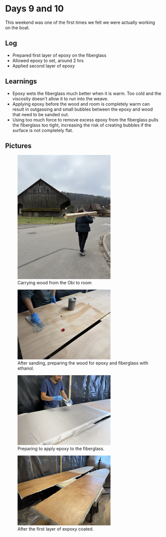 # Days 9 and 10

This weekend was one of the first times we felt we were actually working on the boat.

## Log
- Prepared first layer of epoxy on the fiberglass 
- Allowed epoxy to set, around 2 hrs
- Applied second layer of epoxy

## Learnings
- Epoxy wets the fiberglass much better when it is warm. Too cold and the viscosity doesn't allow it to run into the weave.
- Applying epoxy before the wood and room is completely warm can result in outgassing and small bubbles between the epoxy and wood that need to be sanded out.
- Using too much force to remove excess epoxy from the fiberglass pulls the fiberglass too tight, increasing the risk of creating bubbles if the surface is not completely flat.

## Pictures

<figure>
  <img src="/images/wood.jpeg" width="300" alt="wood" />
  <figcaption> Carrying wood from the Obi to room </figcaption>
</figure>


<figure>
  <img src="/images/cleaningwood.jpeg" width="300" alt="inside tent" />
  <figcaption> After sanding, preparing the wood for epoxy and fiberglass with ethanol. </figcaption>
</figure>

<figure>
  <img src="/images/prep.jpeg" width="300" alt="inside tent" />
  <figcaption> Preparing to apply epoxy to the fiberglass. </figcaption>
</figure>

<figure>
  <img src="/images/glassed.jpeg" width="300" alt="inside tent" />
  <figcaption> After the first layer of expoxy coated. </figcaption>
</figure>
